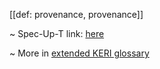 [[def: provenance, provenance]]

~ Spec-Up-T link: <a href='https://weboftrust.github.io/WOT-terms/docs/glossary/provenance'>here</a>

~ More in <a href="https://weboftrust.github.io/WOT-terms/docs/glossary/provenance">extended KERI glossary</a>
